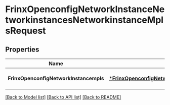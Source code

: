 # FrinxOpenconfigNetworkInstanceNetworkinstancesNetworkinstanceMplsRequest

## Properties
Name | Type | Description | Notes
------------ | ------------- | ------------- | -------------
**FrinxOpenconfigNetworkInstancempls** | [***FrinxOpenconfigNetworkInstanceNetworkinstancesNetworkinstanceMpls**](frinx.openconfig.network.instance.networkinstances.networkinstance.Mpls.md) |  | [optional] [default to null]

[[Back to Model list]](../README.md#documentation-for-models) [[Back to API list]](../README.md#documentation-for-api-endpoints) [[Back to README]](../README.md)


